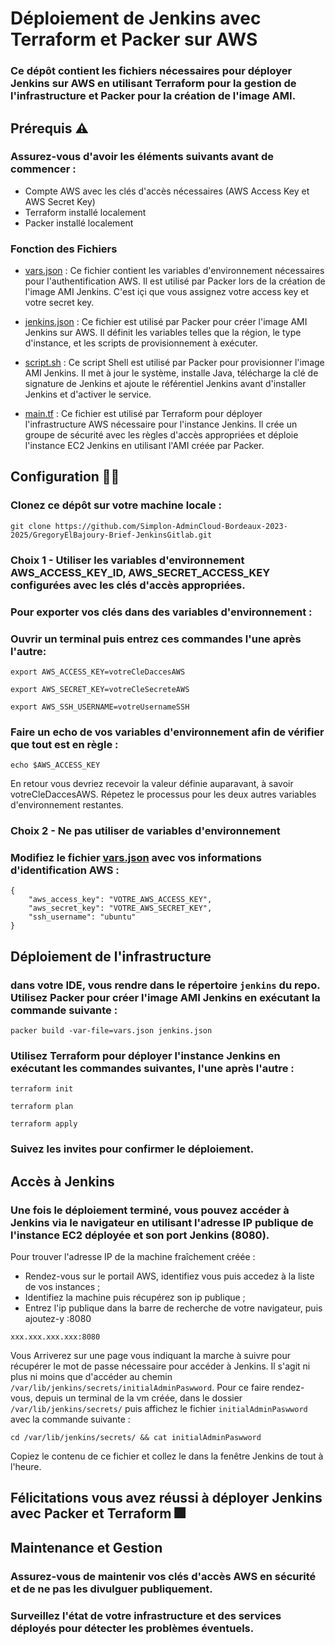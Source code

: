 # Déploiement de Jenkins avec Terraform et Packer sur AWS

### Ce dépôt contient les fichiers nécessaires pour déployer Jenkins sur AWS en utilisant Terraform pour la gestion de l'infrastructure et Packer pour la création de l'image AMI.

## Prérequis ⚠️

### Assurez-vous d'avoir les éléments suivants avant de commencer :

- Compte AWS avec les clés d'accès nécessaires (AWS Access Key et AWS Secret Key)
- Terraform installé localement
- Packer installé localement

### Fonction des Fichiers
  
- <a href="vars.json" target="_blank">vars.json</a>
 : Ce fichier contient les variables d'environnement nécessaires pour l'authentification AWS. Il est utilisé par Packer lors de la création de l'image AMI Jenkins. C'est içi que vous assignez votre access key et votre secret key.

- <a href="jenkins.json" target="_blank">jenkins.json</a> : Ce fichier est utilisé par Packer pour créer l'image AMI Jenkins sur AWS. Il définit les variables telles que la région, le type d'instance, et les scripts de provisionnement à exécuter.

- <a href="script.sh" target="_blank">script.sh</a> : Ce script Shell est utilisé par Packer pour provisionner l'image AMI Jenkins. Il met à jour le système, installe Java, télécharge la clé de signature de Jenkins et ajoute le référentiel Jenkins avant d'installer Jenkins et d'activer le service.

- <a href="main.tf" target="_blank">main.tf</a> : Ce fichier est utilisé par Terraform pour déployer l'infrastructure AWS nécessaire pour l'instance Jenkins. Il crée un groupe de sécurité avec les règles d'accès appropriées et déploie l'instance EC2 Jenkins en utilisant l'AMI créée par Packer.

## Configuration 👷‍♀️

### Clonez ce dépôt sur votre machine locale :

```
git clone https://github.com/Simplon-AdminCloud-Bordeaux-2023-2025/GregoryElBajoury-Brief-JenkinsGitlab.git
```
### Choix 1 - Utiliser les variables d'environnement AWS_ACCESS_KEY_ID, AWS_SECRET_ACCESS_KEY configurées avec les clés d'accès appropriées. 

### Pour exporter vos clés dans des variables d'environnement :

### Ouvrir un terminal puis entrez ces commandes l'une après l'autre:

`export AWS_ACCESS_KEY=votreCleDaccesAWS`

`export AWS_SECRET_KEY=votreCleSecreteAWS`

`export AWS_SSH_USERNAME=votreUsernameSSH`


### Faire un echo de vos variables d'environnement afin de vérifier que tout est en règle :

`echo $AWS_ACCESS_KEY`

En retour vous devriez recevoir la valeur définie auparavant, à savoir votreCleDaccesAWS. Répetez le processus pour les deux autres variables d'environnement restantes.

### Choix 2 - Ne pas utiliser de variables d'environnement

### Modifiez le fichier <a href="vars.json" target="_blank">vars.json</a> avec vos informations d'identification AWS :

```
{
    "aws_access_key": "VOTRE_AWS_ACCESS_KEY",
    "aws_secret_key": "VOTRE_AWS_SECRET_KEY",
    "ssh_username": "ubuntu"
}
```

## Déploiement de l'infrastructure

### dans votre IDE, vous rendre dans le répertoire `jenkins` du repo. Utilisez Packer pour créer l'image AMI Jenkins en exécutant la commande suivante :

`packer build -var-file=vars.json jenkins.json
`

### Utilisez Terraform pour déployer l'instance Jenkins en exécutant les commandes suivantes, l'une après l'autre :

`terraform init`

`terraform plan`

`terraform apply`
### Suivez les invites pour confirmer le déploiement.

## Accès à Jenkins

### Une fois le déploiement terminé, vous pouvez accéder à Jenkins via le navigateur en utilisant l'adresse IP publique de l'instance EC2 déployée et son port Jenkins (8080).

Pour trouver l'adresse IP de la machine fraîchement créée :

- Rendez-vous sur le portail AWS, identifiez vous puis accedez à la liste de vos instances ;
- Identifiez la machine puis récupérez son ip publique ;
- Entrez l'ip publique dans la barre de recherche de votre navigateur, puis ajoutez-y :8080

```
xxx.xxx.xxx.xxx:8080
```

Vous Arriverez sur une page vous indiquant la marche à suivre pour récupérer le mot de passe nécessaire pour accéder à Jenkins.
Il s'agit ni plus ni moins que d'accéder au chemin `/var/lib/jenkins/secrets/initialAdminPaswword`.
Pour ce faire rendez-vous, depuis un terminal de la vm créée, dans le dossier `/var/lib/jenkins/secrets/` puis affichez le fichier `initialAdminPaswword` avec la commande suivante :

```
cd /var/lib/jenkins/secrets/ && cat initialAdminPaswword
```

Copiez le contenu de ce fichier et collez le dans la fenêtre Jenkins de tout à l'heure.

## Félicitations vous avez réussi à déployer Jenkins avec Packer et Terraform 🎆

## Maintenance et Gestion

### Assurez-vous de maintenir vos clés d'accès AWS en sécurité et de ne pas les divulguer publiquement.

### Surveillez l'état de votre infrastructure et des services déployés pour détecter les problèmes éventuels.




